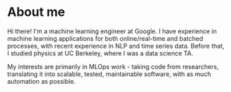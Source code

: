 # About me

Hi there! I'm a machine learning engineer at Google. I have experience in machine learning applications for both online/real-time and batched processes, with recent experience in NLP and time series data. Before that, I studied physics at UC Berkeley, where I was a data science TA.

My interests are primarily in MLOps work - taking code from researchers, translating it into scalable, tested, maintainable software, with as much automation as possible.
